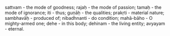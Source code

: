 sattvam - the mode of goodness; rajaḥ - the mode of passion; tamaḥ - the mode of ignorance; iti - thus; guṇāḥ - the qualities; prakṛti - material nature; sambhavāḥ - produced of; nibadhnanti - do condition; mahā-bāho - O mighty-armed one; dehe - in this body; dehinam - the living entity; avyayam - eternal.